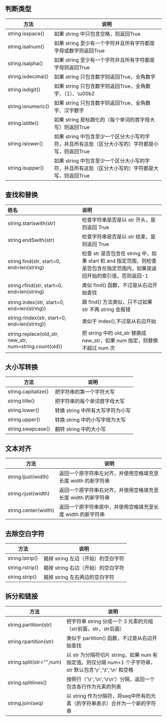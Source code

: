 ## 判断类型

| 方法               | 说明                                                         |
| ------------------ | ------------------------------------------------------------ |
| string.isspace()   | 如果 string 中只包含空格，则返回True                         |
| string.isalnum()   | 如果 string 至少有一个字符并且所有字符都是字母或数字则返回True |
| string.isalpha()   | 如果 string 至少有一个字符并且所有字符都是字母则返回True     |
| string.isdecimal() | 如果 string 只包含数字则返回True，全角数字                   |
| string.isdigit()   | 如果 string 只包含数字则返回True，全角数字、（1）、\u00b2    |
| string.isnumeric() | 如果 string 只包含数字则返回True，全角数字、汉字数字         |
| string.istitle()   | 如果 string 是标题化的（每个单词的首字母大写）则返回True     |
| string.islower()   | 如果 string 中包含至少一个区分大小写的字符，并且所有这些（区分大小写的）字符都是小写，则返回True |
| string.isupper()   | 如果 string 中包含至少一个区分大小写的字符，并且所有这些（区分大小写的）字符都是大写，则返回True |





## 查找和替换

| 姓名                                                    | 说明                                                         |
| :------------------------------------------------------ | :----------------------------------------------------------- |
| string.startswith(str)                                  | 检查字符串是否是以 str 开头，是则返回 True                   |
| string.endSwith(str)                                    | 检查字符串是否是以 str 结束，是则返回 True                   |
| string.find(str, start=0, end=len(string)               | 检查 str 是否包含在 string 中，如果 start 和 and 指定范围，则检查是否包含在指定范围内，如果是返回开始的索引值，否则返回-1 |
| string.rfind(str, start=0, end=len(string)              | 类似 find() 函数，不过是从右边开始查找                       |
| string.index(str, start=0, end=len(string))             | 跟 find() 方法类似，只不过如果 str 不再 string 会报错        |
| string.rindex(str, start=0, end=len(string))            | 类似于 index(),不过是从右边开始                              |
| string.replace(old_str, new_str, num=string.count(old)) | 把 string 中的 old_str 替换成 new_str，如果 num 指定，则替换不超过 num 次 |

## 大小写转换
| 方法                | 说明                             |
| ------------------- | -------------------------------- |
| string.capitalize() | 把字符串的第一个字符大写         |
| string.title()      | 把字符串的每个单词首字母大写     |
| string.lower()      | 转换 string 中所有大写字符为小写 |
| string.upper()      | 转换 string 中的小写字母为大写   |
| string.swapcase()   | 翻转 string 中的大小写           |


## 文本对齐

| 方法                 | 说明                                                         |
| -------------------- | ------------------------------------------------------------ |
| string.ljust(width)  | 返回一个原字符串左对齐，并使用空格填充至长度 width 的新字符串 |
| string.rjust(width)  | 返回一个原字符串右对齐，并使用空格填充至长度 width 的新字符串 |
| string.center(width) | 返回一个原字符串居中，并使用空格填充至长度 width 的新字符串  |

## 去除空白字符

| 方法            | 说明                               |
| --------------- | ---------------------------------- |
| string.lstrip() | 揭掉 string 左边（开始）的空白字符 |
| string.rstrip() | 揭掉 string 右边（开始）的空白字符 |
| string.strip()  | 揭掉 string 左右两边的空白字符     |


## 拆分和链接 

| 方法                     | 说明                                                         |
| ------------------------ | ------------------------------------------------------------ |
| string.partition(str)    | 把字符串 string 分成一个 3 元素的元组（str前面，str，str后面） |
| string.rpartition(str)   | 类似于 partition() 函数，不过是从右边开始查找                |
| string.split(str="",num) | 以 str 为分隔符切片 string，如果 num 有指定值，则仅分隔 num+1 个子字符串，str 默认包含'\r','\t','\n' 和空格 |
| string.splitlines()      | 按照行（'\r','\n','\r\n'）分隔，返回一个包含各行作为元素的列表 |
| string.join(seq)         | 以 string 作为分隔符，将seq中所有的元素（的字符串表示）合并为一个新的字符串 |